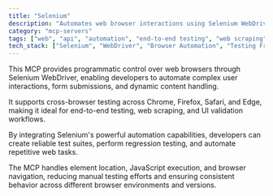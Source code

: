 ```yaml
---
title: "Selenium"
description: "Automates web browser interactions using Selenium WebDriver for testing and automation tasks."
category: "mcp-servers"
tags: ["web", "api", "automation", "end-to-end testing", "web scraping", "UI validation"]
tech_stack: ["Selenium", "WebDriver", "Browser Automation", "Testing Framework", "Cross-browser Testing", "Chrome", "Firefox", "Safari", "Edge"]
---
```


This MCP provides programmatic control over web browsers through Selenium WebDriver, enabling developers to automate complex user interactions, form submissions, and dynamic content handling. 

It supports cross-browser testing across Chrome, Firefox, Safari, and Edge, making it ideal for end-to-end testing, web scraping, and UI validation workflows.

By integrating Selenium's powerful automation capabilities, developers can create reliable test suites, perform regression testing, and automate repetitive web tasks. 

The MCP handles element location, JavaScript execution, and browser navigation, reducing manual testing efforts and ensuring consistent behavior across different browser environments and versions.